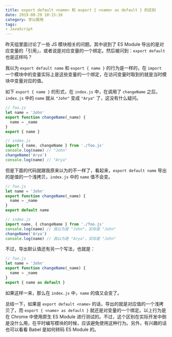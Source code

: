 ```yaml
---
title: export default <name> 和 export { <name> as default } 的区别
date: 2019-08-29 10:15:16
category: 学以致用
tags:
- JavaScript
---
```


昨天组里面讨论了一些 JS 模块相关的问题。其中说到了 ES Module 导出的是对应变量的「引用」，或者说是对应变量的一个绑定。然后被问到：`export default` 也是这样吗？

我以为 `export default name` 和 `export { name }` 的行为是一样的，在 `import` 一个模块中的变量实际上是这些变量的一个绑定，在访问变量时取到的就是当时模块中变量对应的值。

如下 `export { name }` 的形式，在 `index.js` 中，在调用了 `changeName` 之后，`index.js` 中的 `name` 就从 `"John"` 变成 `"Arya"` 了，这没有什么疑问。

```javascript
// foo.js
let name = 'John'
export function changeName(_name) {
  name = _name
}
export { name }
```

```javascript
// index.js
import { name, changeName } from './foo.js'
console.log(name) // "John"
changeName('Arya')
console.log(name) // "Arya"
```

但是下面的代码就跟我原来以为的不一样了，看起来，`export default name` 导出的是值的一个浅拷贝，`index.js` 中的 `name` 值不会变。

```javascript
// foo.js
let name = 'John'
export function changeName(_name) {
  name = _name
}
export default name
```

```javascript
// index.js
import name, { changeName } from './foo.js'
console.log(name) // 我以为是 "John"，实际是 "John"
changeName('Arya')
console.log(name) // 我以为是 "Arya"，实际是 "John"
```

不过，导出默认值还有另一个写法，也就是：

```javascript
// foo.js
let name = 'John'
export function changeName(_name) {
  name = _name
}
export { name as default }
```

如果这样一来，那么在 `index.js` 中，`name` 的值又会变了。

总结一下，如果是 `export default <name>` 的话，导出的就是对应值的一个浅拷贝了，而 `export { <name> as default }` 就还是对变量的一个绑定。以上行为是在 Chrome 中使用原生 ES Module 进行测试的。不过，这个区别在实际开发中倒是没什么用，在平时编写模块的时候，应该避免使用这种行为。另外，有兴趣的话也可以看看 Babel 是如何转码 ES Module 的。
